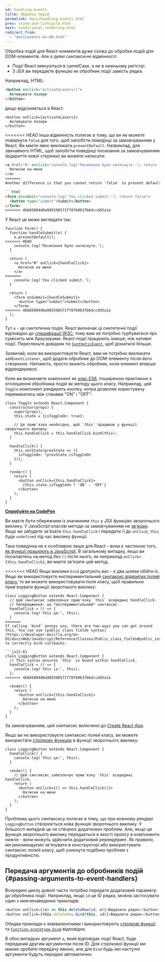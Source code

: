 ```yaml
---
id: handling-events
title: Обробка подій
permalink: docs/handling-events.html
prev: state-and-lifecycle.html
next: conditional-rendering.html
redirect_from:
  - "docs/events-ko-KR.html"
---
```


Обробка подій для React-елементів дуже схожа до обробки подій для DOM-елементів. Але є деякі синтаксичні відмінності:
* Події React іменуються в camelCase, а не в нижньому регістрі.
* З JSX ви передаєте функцію як обробник події замість рядка.

Наприклад, HTML:

```html
<button onclick="activateLasers()">
  Активувати лазери
</button>
```

дещо відрізняється в React:

```js{1}
<button onClick={activateLasers}>
  Активувати лазери
</button>
```

<<<<<<< HEAD
Інша відмінність полягає в тому, що ви не можете повернути `false` для того, щоб запобігти поведінці за замовчуванням у React. Ви маєте явно викликати `preventDefault`. Наприклад, для звичайного HTML, щоб запобігти поведінці посилання за замовчуванням (відкриття нової сторінки) ви можете написати:

```html
<a href="#" onclick="console.log('Посилання було натиснуте.'); return false">
  Натисни на мене
</a>
=======
Another difference is that you cannot return `false` to prevent default behavior in React. You must call `preventDefault` explicitly. For example, with plain HTML, to prevent the default form behavior of submitting, you can write:

```html
<form onsubmit="console.log('You clicked submit.'); return false">
  <button type="submit">Submit</button>
</form>
>>>>>>> 4b68508440a985598571f78f60637b6dccdd5a1a
```

У React це може виглядати так:

```js{3}
function Form() {
  function handleSubmit(e) {
    e.preventDefault();
<<<<<<< HEAD
    console.log('Посилання було натиснуте.');
  }

  return (
    <a href="#" onClick={handleClick}>
      Натисни на мене
    </a>
=======
    console.log('You clicked submit.');
  }

  return (
    <form onSubmit={handleSubmit}>
      <button type="submit">Submit</button>
    </form>
>>>>>>> 4b68508440a985598571f78f60637b6dccdd5a1a
  );
}
```

Тут `e` - це синтетична подія. React визначає ці синтетичні події відповідно до [специфікації W3C](https://www.w3.org/TR/DOM-Level-3-Events/), тому вам не потрібно турбуватися про сумісніть між браузерами. React-події працюють інакше, ніж нативні події. Перегляньте довідник по [`SyntheticEvent`](/docs/events.html), щоб дізнатися більше.

Зазвичай, коли ви використовуєте React, вам не потрібно викликати `addEventListener`, щоб додати обробник до DOM-елементу після його створення. Натомість, просто вкажіть обробник, коли елемент вперше відрендерився.

Коли ви визначаєте компонент як [клас ES6](https://developer.mozilla.org/uk/docs/Web/JavaScript/Reference/Classes), поширеною практикою є оголошення обробника подій як методу цього класу. Наприклад, цей `Toggle` компонент рендерить кнопку, котра дозволяє користувачу перемикатись між станами "ON" і "OFF":

```js{6,7,10-14,18}
class Toggle extends React.Component {
  constructor(props) {
    super(props);
    this.state = {isToggleOn: true};

    // Ця прив'язка необхідна, щоб `this` працював у функції зворотнього виклику
    this.handleClick = this.handleClick.bind(this);
  }

  handleClick() {
    this.setState(prevState => ({
      isToggleOn: !prevState.isToggleOn
    }));
  }

  render() {
    return (
      <button onClick={this.handleClick}>
        {this.state.isToggleOn ? 'ON' : 'OFF'}
      </button>
    );
  }
}
```

[**Спробуйте на CodePen**](https://codepen.io/gaearon/pen/xEmzGg?editors=0010)

Ви маєте бути обережним із значенням `this` у JSX функціях зворотнього виклику. У JavaScript класові методи за замовчуванням не [зв'язані](https://developer.mozilla.org/uk/docs/Web/JavaScript/Reference/Global_objects/Function/bind). Якщо ви забудете зв'язати `this.handleClick` і передати її до `onClick`, `this` буде `undefined` під час виклику функції.

Така поведінка не є особливою лише для React - вона є частиною того, [як функції працюють в JavaScript](https://www.smashingmagazine.com/2014/01/understanding-javascript-function-prototype-bind/). В загальному випадку, якщо ви посилаєтесь на метод без `()` після нього, як наприклад `onClick={this.handleClick}`, ви маєте зв'язати цей метод.

<<<<<<< HEAD
Якщо виклики `bind` дратують вас - є два шляхи обійти їх. Якщо ви використовуєте експериментальний [синтаксис відкритих полей класу](https://babeljs.io/docs/plugins/transform-class-properties/), то ви можете використовувати поля класу, щоб правильно прив'язувати функції зворотнього виклику:

```js{2-6}
class LoggingButton extends React.Component {
  // Цей синтаксис забезпечує прив'язку `this` всередині handleClick.
  // Попередження: це *експериментальний* синтаксис.
  handleClick = () => {
    console.log('this це:', this);
  }
=======
If calling `bind` annoys you, there are two ways you can get around this. You can use [public class fields syntax](https://developer.mozilla.org/en-US/docs/Web/JavaScript/Reference/Classes/Public_class_fields#public_instance_fields) to correctly bind callbacks:

```js{2-6}
class LoggingButton extends React.Component {
  // This syntax ensures `this` is bound within handleClick.
  handleClick = () => {
    console.log('this is:', this);
  };
>>>>>>> 4b68508440a985598571f78f60637b6dccdd5a1a

  render() {
    return (
      <button onClick={this.handleClick}>
        Натисни на мене
      </button>
    );
  }
}
```

За замовчуванням, цей синтаксис включено до [Create React App](https://github.com/facebookincubator/create-react-app).

Якщо ви не використовуєте синтаксис полей класу, ви можете використати [стрілкову функцію](https://developer.mozilla.org/uk/docs/Web/JavaScript/Reference/Functions/Arrow_functions) в функції зворотнього виклику:

```js{7-9}
class LoggingButton extends React.Component {
  handleClick() {
    console.log('this це:', this);
  }

  render() {
    // Цей синтаксис забезпечує прив'язку `this` всередині handleClick.
    return (
      <button onClick={() => this.handleClick()}>
        Натисни на мене
      </button>
    );
  }
}
```

Проблема цього синтаксису полягає в тому, що при кожному рендері `LoggingButton` створюється нова функція зворотнього виклику. У більшості випадків це не створює додаткових проблем. Але, якщо ця функція зворотнього виклику передається в якості пропcу в компоненти нижче - вони можуть здійснити додатковий ререндеринг. Як правило, ми рекомендуємо зв'язувати в конструкторі або використувати синтаксис полей класу, щоб уникнути подібних проблем з продуктивністю.

## Передача аргументів до обробників подій {#passing-arguments-to-event-handlers}

Всередині циклу доволі часто потрібно передати додатковий параметр до обробника події. Наприклад, якщо `id` це ID рядка, можна застосувати один з нижченаведених прикладів:

```js
<button onClick={(e) => this.deleteRow(id, e)}>Видалити рядок</button>
<button onClick={this.deleteRow.bind(this, id)}>Видалити рядок</button>
```

Обидва приклади є еквівалентними і використовують [стрілкові функції](https://developer.mozilla.org/uk/docs/Web/JavaScript/Reference/Functions/Arrow_functions) та [`Function.prototype.bind`](https://developer.mozilla.org/uk/docs/Web/JavaScript/Reference/Global_objects/Function/bind) відповідно.

В обох випадках аргумент `e`, який відповідає події React, буде переданий другим аргументом після ID. Для стрілкової функції ми маємо зробити передачу явною, але для `bind` будь-які наступні аргументи будуть передані автоматично.
